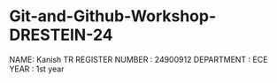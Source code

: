 # Git-and-Github-Workshop-DRESTEIN-24
NAME: Kanish TR 
REGISTER NUMBER : 24900912 
DEPARTMENT :  ECE
YEAR :  1st year
